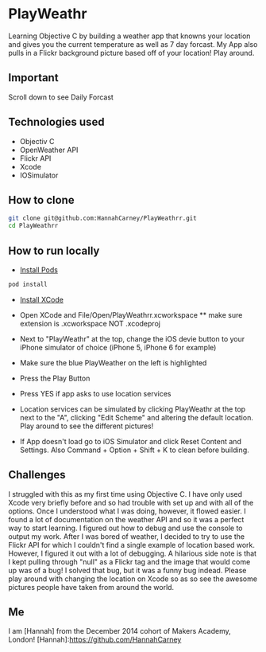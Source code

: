# PlayWeathr
Learning Objective C by building a weather app that knowns your location and gives you the current temperature as well as 7 day forcast. My App also pulls in a Flickr background picture based off of your location! Play around.

## Important

Scroll down to see Daily Forcast

Technologies used
----------
* Objectiv C
* OpenWeather API
* Flickr API
* Xcode
* IOSimulator

How to clone
----
```sh
git clone git@github.com:HannahCarney/PlayWeathrr.git
cd PlayWeathrr
```
How to run locally
----

* [Install Pods](https://cocoapods.org/)

```sh
pod install
```
* [Install XCode](https://developer.apple.com/xcode/downloads/)

* Open XCode and File/Open/PlayWeathrr.xcworkspace
** make sure extension is .xcworkspace NOT .xcodeproj

* Next to "PlayWeathr" at the top, change the iOS devie button to your iPhone simulator of choice (iPhone 5, iPhone 6 for example)

* Make sure the blue PlayWeather on the left is highlighted

* Press the Play Button

* Press YES if app asks to use location services

* Location services can be simulated by clicking PlayWeathr at the top next to the "A", clicking "Edit Scheme" and altering the default location. Play around to see the different pictures!

* If App doesn't load go to iOS Simulator and click Reset Content and Settings. Also Command + Option + Shift + K to clean before building.

Challenges
----

I struggled with this as my first time using Objective C. I have only used Xcode very briefly before and so had trouble with set up and with all of the options. Once I understood what I was doing, however, it flowed easier. I found a lot of documentation on the weather API and so it was a perfect way to start learning. I figured out how to debug and use the console to output my work. After I was bored of weather, I decided to try to use the Flickr API for which I couldn't find a single example of location based work. However, I figured it out with a lot of debugging. A hilarious side note is that I kept pulling through "null" as a Flickr tag and the image that would come up was of a bug! I solved that bug, but it was a funny bug indead. Please play around with changing the location on Xcode so as so see the awesome pictures people have taken from around the world.

Me
----
I am [Hannah] from the December 2014 cohort of Makers Academy, London!
[Hannah]:https://github.com/HannahCarney
